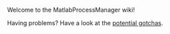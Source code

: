 Welcome to the MatlabProcessManager wiki!

Having problems? Have a look at the [potential gotchas](https://github.com/brian-lau/MatlabProcessManager/wiki/Potential-gotchas).